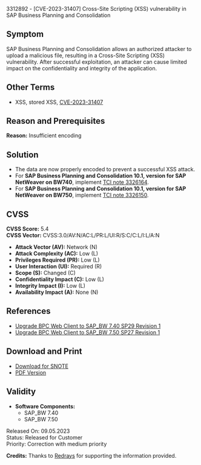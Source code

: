 3312892 - [CVE-2023-31407] Cross-Site Scripting (XSS) vulnerability in SAP Business Planning and Consolidation

## Symptom
SAP Business Planning and Consolidation allows an authorized attacker to upload a malicious file, resulting in a Cross-Site Scripting (XSS) vulnerability. After successful exploitation, an attacker can cause limited impact on the confidentiality and integrity of the application.

## Other Terms
- XSS, stored XSS, [CVE-2023-31407](https://www.cve.org/CVERecord?id=CVE-2023-31407)

## Reason and Prerequisites
**Reason:** Insufficient encoding

## Solution
- The data are now properly encoded to prevent a successful XSS attack.
- For **SAP Business Planning and Consolidation 10.1, version for SAP NetWeaver on BW740**, implement [TCI note 3326164](https://me.sap.com/notes/3326164).
- For **SAP Business Planning and Consolidation 10.1, version for SAP NetWeaver on BW750**, implement [TCI note 3326150](https://me.sap.com/notes/3326150).

## CVSS
**CVSS Score:** 5.4  
**CVSS Vector:** CVSS:3.0/AV:N/AC:L/PR:L/UI:R/S:C/C:L/I:L/A:N

- **Attack Vector (AV):** Network (N)
- **Attack Complexity (AC):** Low (L)
- **Privileges Required (PR):** Low (L)
- **User Interaction (UI):** Required (R)
- **Scope (S):** Changed (C)
- **Confidentiality Impact (C):** Low (L)
- **Integrity Impact (I):** Low (L)
- **Availability Impact (A):** None (N)

## References
- [Upgrade BPC Web Client to SAP_BW 7.40 SP29 Revision 1](https://me.sap.com/notes/3326164)
- [Upgrade BPC Web Client to SAP_BW 7.50 SP27 Revision 1](https://me.sap.com/notes/3326150)

## Download and Print
- [Download for SNOTE](https://notesdownloads.sap.com/note/0040000000555952023)
- [PDF Version](https://userapps.support.sap.com/sap/support/sfm/notes/print/0003312892?language=en-US&token=A4BF3497CEBF3420D50C42E3648E07F3)

## Validity
- **Software Components:**
  - SAP_BW 7.40
  - SAP_BW 7.50

Released On: 09.05.2023  
Status: Released for Customer  
Priority: Correction with medium priority

**Credits:** Thanks to [Redrays](https://redrays.io) for supporting the information provided.